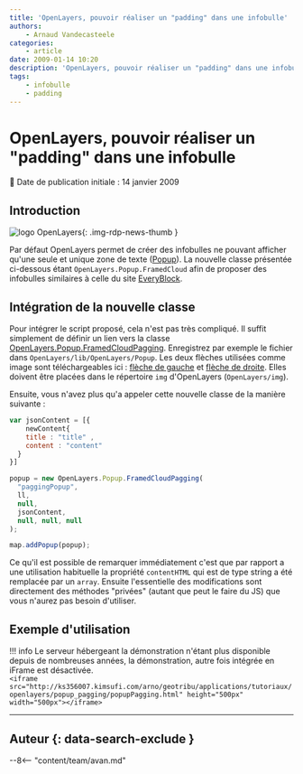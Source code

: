 ```yaml
---
title: 'OpenLayers, pouvoir réaliser un "padding" dans une infobulle'
authors:
    - Arnaud Vandecasteele
categories:
    - article
date: 2009-01-14 10:20
description: 'OpenLayers, pouvoir réaliser un "padding" dans une infobulle'
tags:
    - infobulle
    - padding
---
```


# OpenLayers, pouvoir réaliser un "padding" dans une infobulle

:calendar: Date de publication initiale : 14 janvier 2009

## Introduction

![logo OpenLayers](https://cdn.geotribu.fr/img/logos-icones/logiciels_librairies/openlayers.png "logo OpenLayers"){: .img-rdp-news-thumb }

Par défaut OpenLayers permet de créer des infobulles ne pouvant afficher qu'une seule et unique zone de texte ([Popup](http://openlayers.org/dev/examples/)). La nouvelle classe présentée ci-dessous étant `OpenLayers.Popup.FramedCloud` afin de proposer des infobulles similaires à celle du site [EveryBlock](http://miami.everyblock.com/).

## Intégration de la nouvelle classe

Pour intégrer le script proposé, cela n'est pas très compliqué. Il suffit simplement de définir un lien vers la classe [OpenLayers.Popup.FramedCloudPagging](http://ks356007.kimsufi.com/arno/lib/js/OpenLayers/lib/OpenLayers/Popup/FramedCloudPagging.js). Enregistrez par exemple le fichier dans `OpenLayers/lib/OpenLayers/Popup`. Les deux flèches utilisées comme image sont téléchargeables ici : [flèche de gauche](http://ks356007.kimsufi.com/arno/lib/js/OpenLayers/img/pagging_left.png) et [flèche de droite](http://ks356007.kimsufi.com/arno/lib/js/OpenLayers/img/pagging_right.png). Elles doivent être placées dans le répertoire `img` d'OpenLayers (`OpenLayers/img`).

Ensuite, vous n'avez plus qu'a appeler cette nouvelle classe de la manière suivante :

```javascript
var jsonContent = [{  
    newContent{  
    title : "title" ,  
    content : "content"  
  }  
}]  

popup = new OpenLayers.Popup.FramedCloudPagging(  
  "paggingPopup",  
  ll,  
  null,  
  jsonContent,  
  null, null, null  
);  

map.addPopup(popup);
```  

Ce qu'il est possible de remarquer immédiatement c'est que par rapport a une utilisation habituelle la propriété `contentHTML` qui est de type string a été remplacée par un `array`. Ensuite l'essentielle des modifications sont directement des méthodes "privées" (autant que peut le faire du JS) que vous n'aurez pas besoin d'utiliser.

## Exemple d'utilisation

!!! info
    Le serveur hébergeant la démonstration n'étant plus disponible depuis de nombreuses années, la démonstration, autre fois intégrée en iFrame est désactivée.  
    `<iframe src="http://ks356007.kimsufi.com/arno/geotribu/applications/tutoriaux/openlayers/popup_pagging/popupPagging.html" height="500px" width="500px"></iframe>`

----

## Auteur {: data-search-exclude }

--8<-- "content/team/avan.md"
